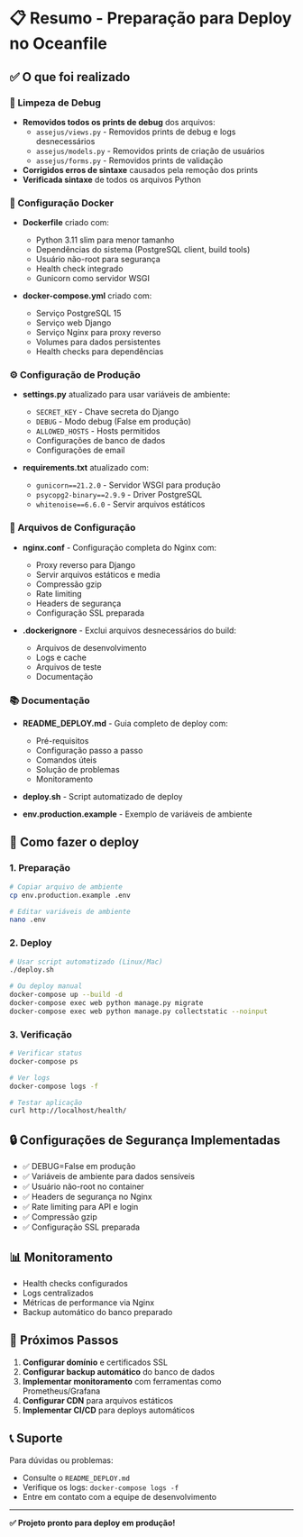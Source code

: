 # 📋 Resumo - Preparação para Deploy no Oceanfile

## ✅ O que foi realizado

### 🧹 Limpeza de Debug
- **Removidos todos os prints de debug** dos arquivos:
  - `assejus/views.py` - Removidos prints de debug e logs desnecessários
  - `assejus/models.py` - Removidos prints de criação de usuários
  - `assejus/forms.py` - Removidos prints de validação
- **Corrigidos erros de sintaxe** causados pela remoção dos prints
- **Verificada sintaxe** de todos os arquivos Python

### 🐳 Configuração Docker
- **Dockerfile** criado com:
  - Python 3.11 slim para menor tamanho
  - Dependências do sistema (PostgreSQL client, build tools)
  - Usuário não-root para segurança
  - Health check integrado
  - Gunicorn como servidor WSGI

- **docker-compose.yml** criado com:
  - Serviço PostgreSQL 15
  - Serviço web Django
  - Serviço Nginx para proxy reverso
  - Volumes para dados persistentes
  - Health checks para dependências

### ⚙️ Configuração de Produção
- **settings.py** atualizado para usar variáveis de ambiente:
  - `SECRET_KEY` - Chave secreta do Django
  - `DEBUG` - Modo debug (False em produção)
  - `ALLOWED_HOSTS` - Hosts permitidos
  - Configurações de banco de dados
  - Configurações de email

- **requirements.txt** atualizado com:
  - `gunicorn==21.2.0` - Servidor WSGI para produção
  - `psycopg2-binary==2.9.9` - Driver PostgreSQL
  - `whitenoise==6.6.0` - Servir arquivos estáticos

### 🔧 Arquivos de Configuração
- **nginx.conf** - Configuração completa do Nginx com:
  - Proxy reverso para Django
  - Servir arquivos estáticos e media
  - Compressão gzip
  - Rate limiting
  - Headers de segurança
  - Configuração SSL preparada

- **.dockerignore** - Exclui arquivos desnecessários do build:
  - Arquivos de desenvolvimento
  - Logs e cache
  - Arquivos de teste
  - Documentação

### 📚 Documentação
- **README_DEPLOY.md** - Guia completo de deploy com:
  - Pré-requisitos
  - Configuração passo a passo
  - Comandos úteis
  - Solução de problemas
  - Monitoramento

- **deploy.sh** - Script automatizado de deploy
- **env.production.example** - Exemplo de variáveis de ambiente

## 🚀 Como fazer o deploy

### 1. Preparação
```bash
# Copiar arquivo de ambiente
cp env.production.example .env

# Editar variáveis de ambiente
nano .env
```

### 2. Deploy
```bash
# Usar script automatizado (Linux/Mac)
./deploy.sh

# Ou deploy manual
docker-compose up --build -d
docker-compose exec web python manage.py migrate
docker-compose exec web python manage.py collectstatic --noinput
```

### 3. Verificação
```bash
# Verificar status
docker-compose ps

# Ver logs
docker-compose logs -f

# Testar aplicação
curl http://localhost/health/
```

## 🔒 Configurações de Segurança Implementadas

- ✅ DEBUG=False em produção
- ✅ Variáveis de ambiente para dados sensíveis
- ✅ Usuário não-root no container
- ✅ Headers de segurança no Nginx
- ✅ Rate limiting para API e login
- ✅ Compressão gzip
- ✅ Configuração SSL preparada

## 📊 Monitoramento

- Health checks configurados
- Logs centralizados
- Métricas de performance via Nginx
- Backup automático do banco preparado

## 🎯 Próximos Passos

1. **Configurar domínio** e certificados SSL
2. **Configurar backup automático** do banco de dados
3. **Implementar monitoramento** com ferramentas como Prometheus/Grafana
4. **Configurar CDN** para arquivos estáticos
5. **Implementar CI/CD** para deploys automáticos

## 📞 Suporte

Para dúvidas ou problemas:
- Consulte o `README_DEPLOY.md`
- Verifique os logs: `docker-compose logs -f`
- Entre em contato com a equipe de desenvolvimento

---

**✅ Projeto pronto para deploy em produção!**
